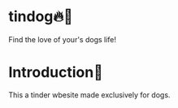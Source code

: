 # tindog🔥🐶
Find the love of your's dogs life!
# Introduction📒
This a tinder wbesite made exclusively for dogs.
